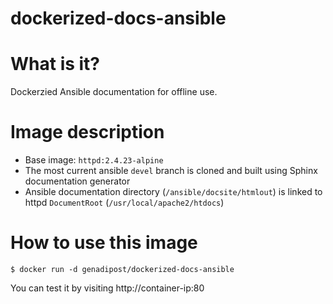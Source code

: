# dockerized-docs-ansible

# What is it? #
Dockerzied Ansible documentation for offline use.

# Image description #
- Base image: `httpd:2.4.23-alpine`
- The most current ansible `devel` branch is cloned and built using Sphinx documentation generator
- Ansible documentation directory (`/ansible/docsite/htmlout`) is linked to httpd `DocumentRoot` (`/usr/local/apache2/htdocs`)  

# How to use this image #

```console
$ docker run -d genadipost/dockerized-docs-ansible

```

You can test it by visiting http://container-ip:80
